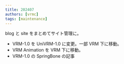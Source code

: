 ```yaml
---
title: 202407
authors: [vrmc]
tags: [maintenance]
---
```


blog と site をまとめてサイト管理に。

<!-- truncate -->

- VRM-1.0 を UniVRM-1.0 に変更。一部 VRM 下に移動。
- VRM Animation を VRM 下に移動。
- VRM-1.0 の SpringBone の記事
